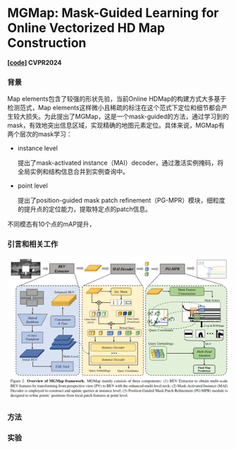 # MGMap: Mask-Guided Learning for Online Vectorized HD Map Construction 

**[[code](https://github.com/xiaolul2/MGMap)] CVPR2024**

### 背景

Map elements包含了较强的形状先验，当前Online HDMap的构建方式大多基于检测范式，Map elements这样微小且稀疏的标注在这个范式下定位和细节都会产生较大损失。为此提出了MGMap，这是一个mask-guided的方法，通过学习到的mask，有效地突出信息区域，实现精确的地图元素定位。具体来说，MGMap有两个层次的mask学习：

* instance level

  提出了mask-activated instance（MAI）decoder，通过激活实例掩码，将全局实例和结构信息合并到实例查询中。

* point level

  提出了position-guided mask patch refinement（PG-MPR）模块，细粒度的提升点的定位能力，提取特定点的patch信息。

不同模态有10个点的mAP提升，

### 引言和相关工作

<img src="MGMap.assets/image-20240911161905980.png" alt="image-20240911161905980" style="zoom:50%;" />

### 方法

### 实验

